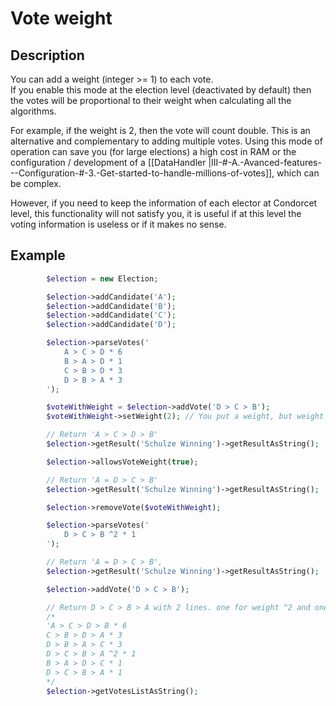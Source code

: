 # Vote weight

## Description

You can add a weight (integer >= 1) to each vote.  
If you enable this mode at the election level (deactivated by default) then the votes will be proportional to their weight when calculating all the algorithms.   

For example, if the weight is 2, then the vote will count double. This is an alternative and complementary to adding multiple votes. Using this mode of operation can save you (for large elections) a high cost in RAM or the configuration / development of a [[DataHandler |III-#-A.-Avanced-features---Configuration-#-3.-Get-started-to-handle-millions-of-votes]], which can be complex.  

However, if you need to keep the information of each elector at Condorcet level, this functionality will not satisfy you, it is useful if at this level the voting information is useless or if it makes no sense.

## Example

```php
        $election = new Election;

        $election->addCandidate('A');
        $election->addCandidate('B');
        $election->addCandidate('C');
        $election->addCandidate('D');

        $election->parseVotes('
            A > C > D * 6
            B > A > D * 1
            C > B > D * 3
            D > B > A * 3
        ');

        $voteWithWeight = $election->addVote('D > C > B');
        $voteWithWeight->setWeight(2); // You put a weight, but weight still no allowes at election level.

        // Return 'A > C > D > B'
        $election->getResult('Schulze Winning')->getResultAsString();

        $election->allowsVoteWeight(true);

        // Return 'A = D > C > B'
        $election->getResult('Schulze Winning')->getResultAsString();

        $election->removeVote($voteWithWeight);

        $election->parseVotes('
            D > C > B ^2 * 1
        ');

        // Return 'A = D > C > B',
        $election->getResult('Schulze Winning')->getResultAsString();

        $election->addVote('D > C > B');

        // Return D > C > B > A with 2 lines. one for weight ^2 and one for force ^1
        /*
        'A > C > D > B * 6
        C > B > D > A * 3
        D > B > A > C * 3
        D > C > B > A ^2 * 1
        B > A > D > C * 1
        D > C > B > A * 1
        */
        $election->getVotesListAsString();
```
